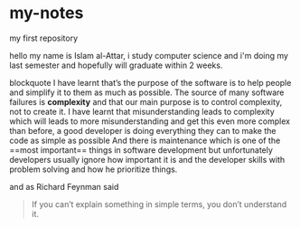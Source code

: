 # my-notes
my first repository

hello my name is Islam al-Attar, i study computer science and i'm doing my last semester and hopefully will graduate within 2 weeks.

blockquote I have learnt that’s the purpose of the software is to help people and simplify it to them as much as possible. The source of many software failures is **complexity** and that our main purpose is to control complexity, not to create it. I have learnt that misunderstanding leads to complexity which will leads to more misunderstanding and get this even more complex than before, a good developer is doing everything they can to make the code as simple as possible
And there is maintenance which is one of the ==most important== things in software development but unfortunately developers usually ignore how important it is and the developer skills with problem solving and how he prioritize things.

and as Richard Feynman said
> If you can’t explain something in simple terms, you don’t understand it.





